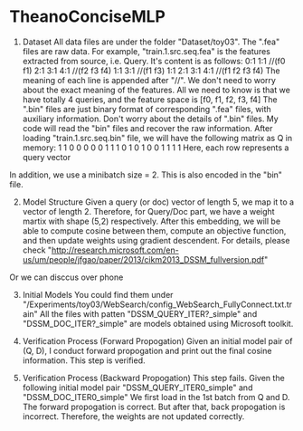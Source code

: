 # TheanoConciseMLP

1. Dataset
All data files are under the folder "Dataset/toy03". The ".fea" files are raw data. 
For example, "train.1.src.seq.fea" is the features extracted from source, i.e. Query. It's content is as follows:
0:1 1:1           //(f0 f1)
2:1 3:1 4:1       //(f2 f3 f4)
1:1 3:1           //(f1 f3)
1:1 2:1 3:1 4:1   //(f1 f2 f3 f4)
The meaning of each line is appended after "//". We don't need to worry about the exact meaning of the features.
All we need to know is that we have totally 4 queries, and the feature space is [f0, f1, f2, f3, f4]
The ".bin" files are just binary format of corresponding ".fea" files, with auxiliary information.
Don't worry about the details of ".bin" files. My code will read the "bin" files and recover the raw information.
After loading "train.1.src.seq.bin" file, we will have the following matrix as Q in memory:
1 1 0 0 0
0 0 1 1 1
0 1 0 1 0
0 1 1 1 1
Here, each row represents a query vector

In addition, we use a minibatch size = 2. This is also encoded in the "bin" file.

2. Model Structure
Given a query (or doc) vector of length 5, we map it to a vector of length 2. Therefore, for Query/Doc part, 
we have a weight martix with shape (5,2) respectively.
After this embedding, we will be able to compute cosine between them, compute an objective function, and then 
update weights using gradient descendent. For details, please check "http://research.microsoft.com/en-us/um/people/jfgao/paper/2013/cikm2013_DSSM_fullversion.pdf"

Or we can disccus over phone

3. Initial Models
You could find them under "/Experiments/toy03/WebSearch/config_WebSearch_FullyConnect.txt.train"
All the files with patten "DSSM_QUERY_ITER?_simple" and "DSSM_DOC_ITER?_simple" are models obtained using Microsoft
toolkit.

4. Verification Process (Forward Propogation)
Given an initial model pair of (Q, D), I conduct forward propogation and print out the final cosine information.
This step is verified.

5. Verification Process (Backward Propogation)
This step fails. Given the following initial model pair
"DSSM_QUERY_ITER0_simple" and "DSSM_DOC_ITER0_simple"
We first load in the 1st batch from Q and D. The forward propogation is correct. But after that, back propogation 
is incorrect. Therefore, the weights are not updated correctly.











